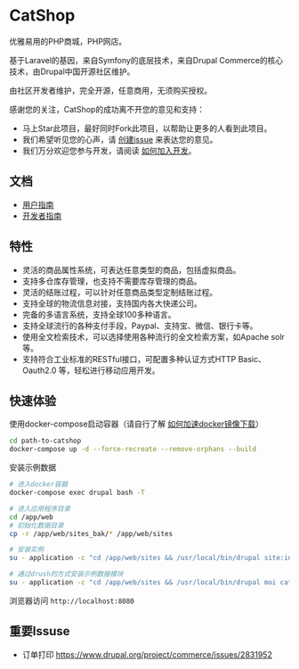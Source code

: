 # CatShop
优雅易用的PHP商城，PHP网店。 

基于Laravel的基因，来自Symfony的底层技术，来自Drupal Commerce的核心技术，由Drupal中国开源社区维护。

由社区开发者维护，完全开源，任意商用，无须购买授权。

感谢您的关注，CatShop的成功离不开您的意见和支持：
- 马上Star此项目，最好同时Fork此项目，以帮助让更多的人看到此项目。
- 我们希望听见您的心声，请 [创建issue](https://github.com/catworking/catshop/issues/new) 来表达您的意见。
- 我们万分欢迎您参与开发，请阅读 [如何加入开发]()。 

## 文档
- [用户指南](docs/user-guide/index.md)
- [开发者指南](docs/dev-guide/index.md)

## 特性
- 灵活的商品属性系统，可表达任意类型的商品，包括虚拟商品。
- 支持多仓库存管理，也支持不需要库存管理的商品。
- 灵活的结账过程，可以针对任意商品类型定制结账过程。
- 支持全球的物流信息对接，支持国内各大快递公司。
- 完备的多语言系统，支持全球100多种语言。
- 支持全球流行的各种支付手段，Paypal、支持宝、微信、银行卡等。
- 使用全文检索技术，可以选择使用各种流行的全文检索方案，如Apache solr等。
- 支持符合工业标准的RESTful接口，可配置多种认证方式HTTP Basic、Oauth2.0 等，轻松进行移动应用开发。

## 快速体验

使用docker-compose启动容器（请自行了解 [如何加速docker镜像下载](https://www.baidu.com/s?wd=docker%E5%8A%A0%E9%80%9F)）
```bash
cd path-to-catshop
docker-compose up -d --force-recreate --remove-orphans --build
```

安装示例数据
```bash
# 进入docker容器
docker-compose exec drupal bash -T

# 进入应用程序目录
cd /app/web
# 初始化数据目录
cp -r /app/web/sites_bak/* /app/web/sites

# 安装实例
su - application -c "cd /app/web/sites && /usr/local/bin/drupal site:install catshop  --langcode='zh-hans'  --db-type='mysql'  --db-host='db'  --db-name='drupal'  --db-user='root'  --db-pass='123'  --db-port='3306'  --site-name='MySite'  --site-mail='164713332@qq.com'  --account-name='admin'  --account-mail='164713332@qq.com'  --account-pass='123'"

# 通过drush的方式安装示例数据模块
su - application -c "cd /app/web/sites && /usr/local/bin/drupal moi catshop_demo"
```

浏览器访问 `http://localhost:8080`


## 重要Issuse 
- 订单打印 https://www.drupal.org/project/commerce/issues/2831952 